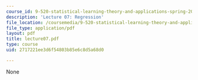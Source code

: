 ```yaml
---
course_id: 9-520-statistical-learning-theory-and-applications-spring-2003
description: 'Lecture 07: Regression'
file_location: /coursemedia/9-520-statistical-learning-theory-and-applications-spring-2003/2717221ee3d6f54803b85e6c8d5a68d0_lecture07.pdf
file_type: application/pdf
layout: pdf
title: lecture07.pdf
type: course
uid: 2717221ee3d6f54803b85e6c8d5a68d0

---
```

None